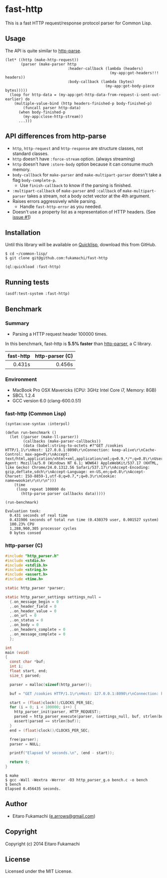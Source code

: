 # fast-http

This is a fast HTTP request/response protocol parser for Common Lisp.

## Usage

The API is quite similar to [http-parse](https://github.com/orthecreedence/http-parse).

```common-lisp
(let* ((http (make-http-request))
       (parser (make-parser http
                            :header-callback (lambda (headers)
                                               (my-app:got-headers!!! headers))
                            :body-callback (lambda (bytes)
                                             (my-app:got-body-piece bytes)))))
  (loop for http-data = (my-app:get-http-data-from-request-i-sent-out-earlier) do
    (multiple-value-bind (http headers-finished-p body-finished-p)
        (funcall parser http-data)
      (when body-finished-p
        (my-app:close-http-stream))
      ...)))
```

## API differences from http-parse

* `http`, `http-request` and `http-response` are structure classes, not standard classes.
* `http` doesn't have `:force-stream` option. (always streaming)
* `http` doesn't have `:store-body` option because it can consume much memory.
* `body-callback` for `make-parser` and `make-multipart-parser` doesn't take a flag `body-complete-p`.
  * Use `finish-callback` to know if the parsing is finished.
* `:multipart-callback` of `make-parser` and `:callback` of `make-multipart-parser` takes a stream, not a body octet vector at the 4th argument.
* Raises errors aggressively while parsing.
  * Handle `fast-http-error` as you needed.
* Doesn't use a property list as a representation of HTTP headers. (See [issue #1](https://github.com/fukamachi/fast-http/issues/1))

## Installation

Until this library will be available on [Quicklisp](http://www.quicklisp.org/beta/), download this from GitHub.

```
$ cd ~/common-lisp/
$ git clone git@github.com:fukamachi/fast-http
```

```common-lisp
(ql:quickload :fast-http)
```

## Running tests

```common-lisp
(asdf:test-system :fast-http)
```

## Benchmark

### Summary

* Parsing a HTTP request header 100000 times.

In this benchmark, fast-http is **5.5% faster** than [http-parser](https://github.com/joyent/http-parser), a C library.

| fast-http | http-parser (C) |
| ---------:| ---------------:|
|   0.431s  |      0.456s     |

### Environment

* MacBook Pro OSX Mavericks (CPU: 3GHz Intel Core i7, Memory: 8GB)
* SBCL 1.2.4
* GCC version 6.0 (clang-600.0.51)

### fast-http (Common Lisp)

```common-lisp
(syntax:use-syntax :interpol)

(defun run-benchmark ()
  (let ((parser (make-ll-parser))
        (callbacks (make-parser-callbacks))
        (data (babel:string-to-octets #?"GET /cookies HTTP/1.1\r\nHost: 127.0.0.1:8090\r\nConnection: keep-alive\r\nCache-Control: max-age=0\r\nAccept: text/html,application/xhtml+xml,application/xml;q=0.9,*/*;q=0.8\r\nUser-Agent: Mozilla/5.0 (Windows NT 6.1; WOW64) AppleWebKit/537.17 (KHTML, like Gecko) Chrome/24.0.1312.56 Safari/537.17\r\nAccept-Encoding: gzip,deflate,sdch\r\nAccept-Language: en-US,en;q=0.8\r\nAccept-Charset: ISO-8859-1,utf-8;q=0.7,*;q=0.3\r\nCookie: name=wookie\r\n\r\n")))
    (time
     (loop repeat 100000 do
       (http-parse parser callbacks data)))))

(run-benchmark)
```

```
Evaluation took:
  0.431 seconds of real time
  0.431906 seconds of total run time (0.430379 user, 0.001527 system)
  100.23% CPU
  1,288,960,305 processor cycles
  0 bytes consed
```

### http-parser (C)


```c
#include "http_parser.h"
#include <stdio.h>
#include <stdlib.h>
#include <string.h>
#include <assert.h>
#include <time.h>

static http_parser *parser;

static http_parser_settings settings_null =
  {.on_message_begin = 0
  ,.on_header_field = 0
  ,.on_header_value = 0
  ,.on_url = 0
  ,.on_status = 0
  ,.on_body = 0
  ,.on_headers_complete = 0
  ,.on_message_complete = 0
  };

int
main (void)
{
  const char *buf;
  int i;
  float start, end;
  size_t parsed;

  parser = malloc(sizeof(http_parser));

  buf = "GET /cookies HTTP/1.1\r\nHost: 127.0.0.1:8090\r\nConnection: keep-alive\r\nCache-Control: max-age=0\r\nAccept: text/html,application/xhtml+xml,application/xml;q=0.9,*/*;q=0.8\r\nUser-Agent: Mozilla/5.0 (Windows NT 6.1; WOW64) AppleWebKit/537.17 (KHTML, like Gecko) Chrome/24.0.1312.56 Safari/537.17\r\nAccept-Encoding: gzip,deflate,sdch\r\nAccept-Language: en-US,en;q=0.8\r\nAccept-Charset: ISO-8859-1,utf-8;q=0.7,*;q=0.3\r\nCookie: name=wookie\r\n\r\n";

  start = (float)clock()/CLOCKS_PER_SEC;
  for (i = 0; i < 100000; i++) {
    http_parser_init(parser, HTTP_REQUEST);
    parsed = http_parser_execute(parser, &settings_null, buf, strlen(buf));
    assert(parsed == strlen(buf));
  }
  end = (float)clock()/CLOCKS_PER_SEC;

  free(parser);
  parser = NULL;

  printf("Elapsed %f seconds.\n", (end - start));

  return 0;
}
```

```
$ make
$ gcc -Wall -Wextra -Werror -O3 http_parser_g.o bench.c -o bench
$ bench
Elapsed 0.456435 seconds.
```

## Author

* Eitaro Fukamachi (e.arrows@gmail.com)

## Copyright

Copyright (c) 2014 Eitaro Fukamachi

## License

Licensed under the MIT License.
